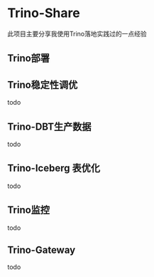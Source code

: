 # Trino-Share
此项目主要分享我使用Trino落地实践过的一点经验

## Trino部署


## Trino稳定性调优
todo

## Trino-DBT生产数据
todo

## Trino-Iceberg 表优化
todo

## Trino监控
todo

## Trino-Gateway
todo